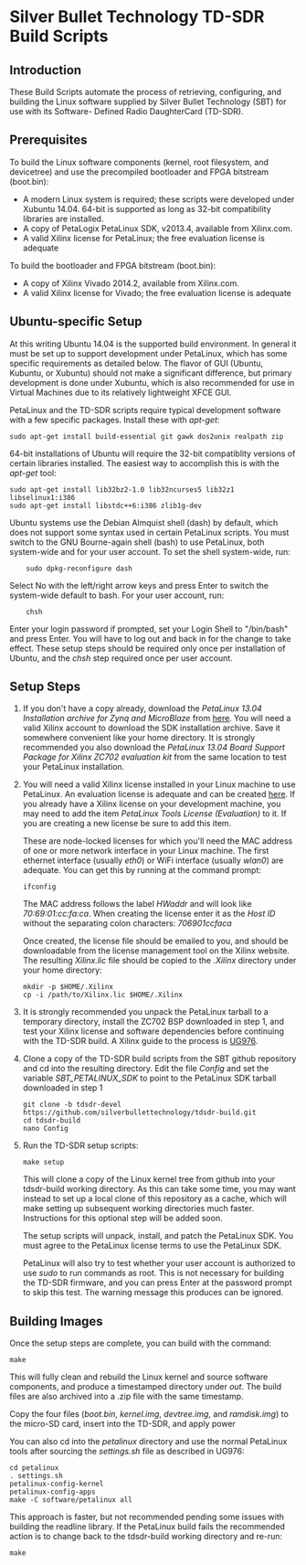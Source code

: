 Silver Bullet Technology TD-SDR Build Scripts
==============

Introduction
--------------
These Build Scripts automate the process of retrieving, configuring, and building the
Linux software supplied by Silver Bullet Technology (SBT) for use with its Software-
Defined Radio DaughterCard (TD-SDR).


Prerequisites
--------------
To build the Linux software components (kernel, root filesystem, and devicetree) and use
the precompiled bootloader and FPGA bitstream (boot.bin):
- A modern Linux system is required; these scripts were developed under Xubuntu 14.04.
  64-bit is supported as long as 32-bit compatibility libraries are installed.  
- A copy of PetaLogix PetaLinux SDK, v2013.4, available from Xilinx.com.
- A valid Xilinx license for PetaLinux; the free evaluation license is adequate

To build the bootloader and FPGA bitstream (boot.bin):
- A copy of Xilinx Vivado 2014.2, available from Xilinx.com.
- A valid Xilinx license for Vivado; the free evaluation license is adequate


Ubuntu-specific Setup
--------------
At this writing Ubuntu 14.04 is the supported build environment.  In general it must be
set up to support development under PetaLinux, which has some specific requirements as
detailed below.  The flavor of GUI (Ubuntu, Kubuntu, or Xubuntu) should not make a
significant difference, but primary development is done under Xubuntu, which is also
recommended for use in Virtual Machines due to its relatively lightweight XFCE GUI.

PetaLinux and the TD-SDR scripts require typical development software with a few specific
packages.  Install these with *apt-get*:
```
sudo apt-get install build-essential git gawk dos2unix realpath zip
```

64-bit installations of Ubuntu will require the 32-bit compatiblity versions of certain
libraries installed.  The easiest way to accomplish this is with the *apt-get* tool:
```
sudo apt-get install lib32bz2-1.0 lib32ncurses5 lib32z1 libselinux1:i386
sudo apt-get install libstdc++6:i386 zlib1g-dev
```

Ubuntu systems use the Debian Almquist shell (dash) by default, which does not support
some syntax used in certain PetaLinux scripts.  You must switch to the GNU Bourne-again
shell (bash) to use PetaLinux, both system-wide and for your user account.  To set the
shell system-wide, run:
```
    sudo dpkg-reconfigure dash
```

Select No with the left/right arrow keys and press Enter to switch the system-wide default
to bash.  For your user account, run:
```
    chsh
```

Enter your login password if prompted, set your Login Shell to "/bin/bash" and press
Enter.  You will have to log out and back in for the change to take effect.  These setup
steps should be required only once per installation of Ubuntu, and the *chsh* step
required once per user account.


Setup Steps
--------------
1. If you don't have a copy already, download the _PetaLinux 13.04 Installation archive
   for Zynq and MicroBlaze_ from
   [here](http://www.xilinx.com/support/download/index.html/content/xilinx/en/downloadNav/embedded-design-tools/2013-04.html). 
   You will need a valid Xilinx account to download the SDK installation archive.  Save it
   somewhere convenient like your home directory.  It is strongly recommended you also
   download the _PetaLinux 13.04 Board Support Package for Xilinx ZC702 evaluation kit_
   from the same location to test your PetaLinux installation.

2. You will need a valid Xilinx license installed in your Linux machine to use PetaLinux.
   An evaluation license is adequate and can be created [here](http://www.xilinx.com/getlicense). 
   If you already have a Xilinx license on your development machine, you may need to add
   the item _PetaLinux Tools License (Evaluation)_ to it.  If you are creating a new
   license be sure to add this item.

   These are node-locked licenses for which you'll need the MAC address of one or more
   network interface in your Linux machine.  The first ethernet interface (usually *eth0*)
   or WiFi interface (usually *wlan0*) are adequate. You can get this by running at the
   command prompt:
   ```
   ifconfig
   ```

   The MAC address follows the label *HWaddr* and will look like *70:69:01:cc:fa:ca*.
   When creating the license enter it as the *Host ID* without the separating colon
   characters: *706901ccfaca*

   Once created, the license file should be emailed to you, and should be downloadable
   from the license management tool on the Xilinx website.  The resulting *Xilinx.lic*
   file should be copied to the *.Xilinx* directory under your home directory:
   ```
   mkdir -p $HOME/.Xilinx
   cp -i /path/to/Xilinx.lic $HOME/.Xilinx
   ```

3. It is strongly recommended you unpack the PetaLinux tarball to a temporary directory,
   install the ZC702 BSP downloaded in step 1, and test your Xilinx license and software
   dependencies before continuing with the TD-SDR build.  A Xilinx guide to the process
   is
   [UG976](http://www.xilinx.com/support/documentation/sw_manuals/petalinux2013_04/ug976-petalinux-installation.pdf).

4. Clone a copy of the TD-SDR build scripts from the SBT github repository and cd into the
   resulting directory.  Edit the file *Config* and set the variable *SBT_PETALINUX_SDK*
   to point to the PetaLinux SDK tarball downloaded in step 1
   ```
   git clone -b tdsdr-devel https://github.com/silverbullettechnology/tdsdr-build.git
   cd tdsdr-build
   nano Config
   ```

5. Run the TD-SDR setup scripts:
   ```
   make setup
   ```

   This will clone a copy of the Linux kernel tree from github into your tdsdr-build
   working directory.  As this can take some time, you may want instead to set up a local
   clone of this repository as a cache, which will make setting up subsequent working
   directories much faster.  Instructions for this optional step will be added soon.

   The setup scripts will unpack, install, and patch the PetaLinux SDK.  You must agree to
   the PetaLinux license terms to use the PetaLinux SDK.

   PetaLinux will also try to test whether your user account is authorized to use *sudo*
   to run commands as root.  This is not necessary for building the TD-SDR firmware, and
   you can press Enter at the password prompt to skip this test.  The warning message this
   produces can be ignored.


Building Images
--------------
Once the setup steps are complete, you can build with the command:
```
make
```

This will fully clean and rebuild the Linux kernel and source software components, and
produce a timestamped directory under *out*.  The build files are also archived into a
.zip file with the same timestamp.

Copy the four files (*boot.bin*, *kernel.img*, *devtree.img*, and *ramdisk.img*) to the
micro-SD card, insert into the TD-SDR, and apply power

You can also cd into the *petalinux* directory and use the normal PetaLinux tools after
sourcing the *settings.sh* file as described in UG976:
```
cd petalinux
. settings.sh
petalinux-config-kernel
petalinux-config-apps
make -C software/petalinux all
```

This approach is faster, but not recommended pending some issues with building the
readline library.  If the PetaLinux build fails the recommended action is to change back
to the tdsdr-build working directory and re-run:
```
make
```





